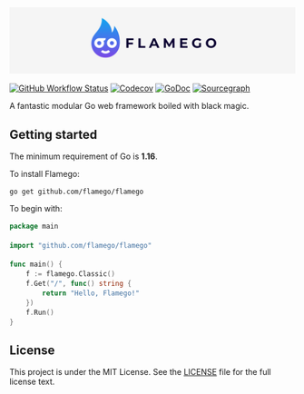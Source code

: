 ![Flamego](https://github.com/flamego/brand-kit/raw/main/banner/banner-01.jpg)

[![GitHub Workflow Status](https://img.shields.io/github/workflow/status/flamego/flamego/Go?logo=github&style=for-the-badge)](https://github.com/flamego/flamego/actions?query=workflow%3AGo)
[![Codecov](https://img.shields.io/codecov/c/gh/flamego/flamego?logo=codecov&style=for-the-badge)](https://app.codecov.io/gh/flamego/flamego)
[![GoDoc](https://img.shields.io/badge/GoDoc-Reference-blue?style=for-the-badge&logo=go)](https://pkg.go.dev/github.com/flamego/flamego?tab=doc)
[![Sourcegraph](https://img.shields.io/badge/view%20on-Sourcegraph-brightgreen.svg?style=for-the-badge&logo=sourcegraph)](https://sourcegraph.com/github.com/flamego/flamego)

A fantastic modular Go web framework boiled with black magic.

## Getting started

The minimum requirement of Go is **1.16**.

To install Flamego:

	go get github.com/flamego/flamego

To begin with:

```go
package main

import "github.com/flamego/flamego"

func main() {
	f := flamego.Classic()
	f.Get("/", func() string {
		return "Hello, Flamego!"
	})
	f.Run()
}
```

## License

This project is under the MIT License. See the [LICENSE](LICENSE) file for the full license text.
